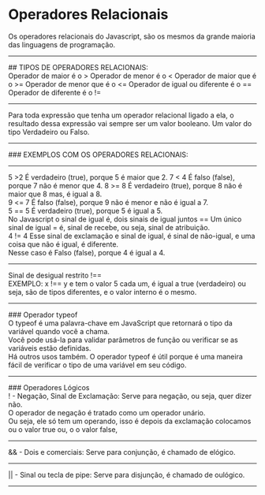 # Operadores Relacionais
Os operadores relacionais do Javascript, são os mesmos da grande maioria das linguagens de programação.<br>
<hr>
## TIPOS DE OPERADORES RELACIONAIS: <br>
Operador de maior é o >
Operador de menor é o <
Operador de maior que é o >=
Operador de menor que é o <=
Operador de igual ou diferente é o ==
Operador de diferente é o != <br>
<hr>
Para toda expressão que tenha um operador relacional ligado a ela, o resultado dessa expressão vai sempre ser um valor booleano. Um valor do tipo Verdadeiro ou Falso. <br> <hr>
### EXEMPLOS COM OS OPERADORES RELACIONAIS:<br> <hr>
5 >2 É verdadeiro (true), porque 5 é maior que 2.
7 < 4 É falso (false), porque 7 não é menor que 4.
8 >= 8 É verdadeiro (true), porque 8 não é maior que 8 mas, é igual a 8. <br>
9 <= 7 É falso (false), porque 9 não é menor e não é igual a 7. <br>
5 == 5 É verdadeiro (true), porque 5 é igual a 5. <br>No Javascript o sinal de igual é, dois sinais de igual juntos == Um único sinal de igual = é, sinal de recebe, ou seja, sinal de atribuição. <br>
4 != 4 Esse sinal de exclamação e sinal de igual, é sinal de não-igual, e uma coisa que não é igual, é diferente. <br> Nesse caso é Falso (false), porque 4 é igual a 4. <br> <hr>
Sinal de desigual restrito !== <br> EXEMPLO: x !== y e tem o valor 5 cada um, é igual a true (verdadeiro) ou seja, são de tipos diferentes, e o valor interno é o mesmo.<hr>
### Operador typeof <br>
O typeof é uma palavra-chave em JavaScript que retornará o tipo da variável quando você a chama. <br> Você pode usá-la para validar parâmetros de função ou verificar se as variáveis estão definidas. <br> Há outros usos também. O operador typeof é útil porque é uma maneira fácil de verificar o tipo de uma variável em seu código. <br> <hr>
### Operadores Lógicos<br>
! - Negação, Sinal de Exclamação: Serve para negação, ou seja, quer dizer não.<br> O operador de negação é tratado como um operador unário.<br> Ou seja, ele só tem um operando, isso é depois da exclamação colocamos ou o valor true ou, o o valor false, <hr>
&& - Dois e comerciais: Serve para conjunção, é chamado de elógico.<br><hr>
|| - Sinal ou tecla de pipe: Serve para disjunção, é chamado de oulógico. <br><hr>

